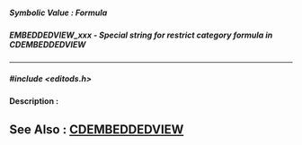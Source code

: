 ##### Symbolic Value : Formula
##### EMBEDDEDVIEW_xxx - Special string for restrict category formula in CDEMBEDDEDVIEW
---
##### #include <editods.h>
**Description :**

**See Also :**
[CDEMBEDDEDVIEW](D:/md_files/CDEMBEDDEDVIEW.md)
---
